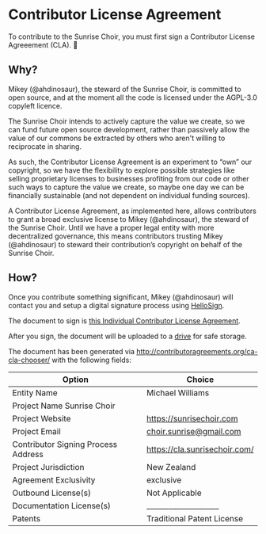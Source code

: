 # Contributor License Agreement

To contribute to the Sunrise Choir, you must first sign a Contributor License Agreeement (CLA). :tophat:

## Why?

Mikey (@ahdinosaur), the steward of the Sunrise Choir, is committed to open source, and at the moment all the code is licensed under the AGPL-3.0 copyleft licence.

The Sunrise Choir intends to actively capture the value we create, so we can fund future open source development, rather than passively allow the value of our commons be extracted by others who aren't willing to reciprocate in sharing.

As such, the Contributor License Agreement is an experiment to “own” our copyright, so we have the flexibility to explore possible strategies like selling proprietary licenses to businesses profiting from our code or other such ways to capture the value we create, so maybe one day we can be financially sustainable (and not dependent on individual funding sources).

A Contributor License Agreement, as implemented here, allows contributors to grant a broad exclusive license to Mikey (@ahdinosaur), the steward of the Sunrise Choir. Until we have a proper legal entity with more decentralized governance, this means contributors trusting Mikey (@ahdinosaur) to steward their contribution’s copyright on behalf of the Sunrise Choir.

## How?

Once you contribute something significant, Mikey (@ahdinosaur) will contact you and setup a digital signature process using [HelloSign](https://hellosign.com).

The document to sign is [this Individual Contributor License Agreement](https://drive.google.com/file/d/1N8lEZ39ECsRneq_8I5Tk50_RxBBJwPOb/view?usp=sharing).

After you sign, the document will be uploaded to a [drive](https://drive.google.com/drive/folders/1z0VFC1gV4x3KzdQdxZZSgUwXelwRW5JW?usp=sharing) for safe storage.

The document has been generated via http://contributoragreements.org/ca-cla-chooser/ with the following fields:

| Option | Choice |
|---|---|
|Entity Name | Michael Williams |
| Project Name 	Sunrise Choir |
| Project Website |	https://sunrisechoir.com |
| Project Email |	choir.sunrise@gmail.com |
| Contributor Signing Process Address |	https://cla.sunrisechoir.com/ |
| Project Jurisdiction |	New Zealand |
| Agreement Exclusivity |	exclusive |
| Outbound License(s) |	Not Applicable |
| Documentation License(s) | 	____________________ |
| Patents | Traditional Patent License |
